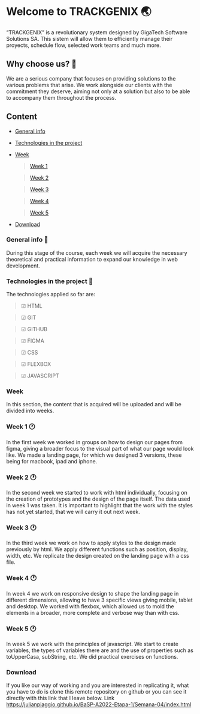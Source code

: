 # Welcome to TRACKGENIX 🌏
“TRACKGENIX” is a revolutionary system designed by GigaTech Software Solutions SA. 
This sistem will allow them to efficiently manage their proyects, schedule flow, selected work teams and much more.

## Why choose us? 🤵

We are a serious company that focuses on providing solutions to the various problems that arise. We work alongside our clients with the commitment they deserve, aiming not only at a solution but also to be able to accompany them throughout the process.

## Content
- [General info](#general-info)
- [Technologies in the project](#technologies-in-the-project)
- [Week](#week)

    >   [Week 1](#week-1)

    >   [Week 2](#week-2)

    >   [Week 3](#week-3-🕐)

    >   [Week 4](#week-4-🕐)

    >   [Week 5](#week-5-🕐)

- [Download](#download)



### General info 📰
During this stage of the course, each week we will acquire the necessary theoretical and practical information to expand our knowledge in web development.

### Technologies in the project 🧪
The technologies applied so far are:

> ☑ HTML

> ☑ GIT

> ☑ GITHUB

> ☑ FIGMA

> ☑ CSS

> ☑ FLEXBOX

> ☑ JAVASCRIPT

### Week
In this section, the content that is acquired will be uploaded and will be divided into weeks.

### Week 1 🕐
In the first week we worked in groups on how to design our pages from figma, giving a broader focus to the visual part of what our page would look like. We made a landing page, for which we designed 3 versions, these being for macbook, ipad and iphone.

### Week 2 🕐
In the second week we started to work with html individually, focusing on the creation of prototypes and the design of the page itself. The data used in week 1 was taken. It is important to highlight that the work with the styles has not yet started, that we will carry it out next week.

### Week 3 🕐
In the third week we work on how to apply styles to the design made previously by html. We apply different functions such as position, display, width, etc. We replicate the design created on the landing page with a css file.

### Week 4 🕐
In week 4 we work on responsive design to shape the landing page in different dimensions, allowing to have 3 specific views giving mobile, tablet and desktop. We worked with flexbox, which allowed us to mold the elements in a broader, more complete and verbose way than with css.

### Week 5 🕐
In week 5 we work with the principles of javascript. We start to create variables, the types of variables there are and the use of properties such as toUpperCasa, subString, etc. We did practical exercises on functions.

### Download
If you like our way of working and you are interested in replicating it, what you have to do is clone this remote repository on github or you can see it directly with this link that I leave below. Link https://julianpiaggio.github.io/BaSP-A2022-Etapa-1/Semana-04/index.html